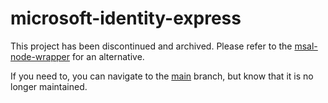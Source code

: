 # microsoft-identity-express

This project has been discontinued and archived. Please refer to the [msal-node-wrapper](https://github.com/Azure-Samples/ms-identity-javascript-nodejs-tutorial/tree/main/Common/msal-node-wrapper) for an alternative.

If you need to, you can navigate to the [main](https://github.com/Azure-Samples/microsoft-identity-express/tree/main) branch, but know that it is no longer maintained.
